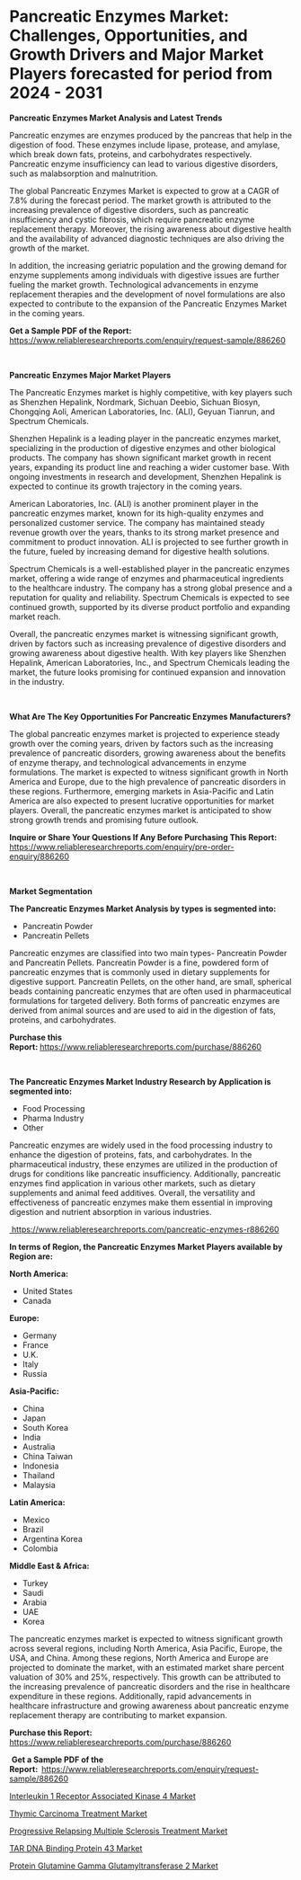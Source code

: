 <p><h1>Pancreatic Enzymes Market: Challenges, Opportunities, and Growth Drivers and Major Market Players forecasted for period from 2024 - 2031</h1></p><p><strong>Pancreatic Enzymes Market Analysis and Latest Trends</strong></p>
<p><p>Pancreatic enzymes are enzymes produced by the pancreas that help in the digestion of food. These enzymes include lipase, protease, and amylase, which break down fats, proteins, and carbohydrates respectively. Pancreatic enzyme insufficiency can lead to various digestive disorders, such as malabsorption and malnutrition. </p><p>The global Pancreatic Enzymes Market is expected to grow at a CAGR of 7.8% during the forecast period. The market growth is attributed to the increasing prevalence of digestive disorders, such as pancreatic insufficiency and cystic fibrosis, which require pancreatic enzyme replacement therapy. Moreover, the rising awareness about digestive health and the availability of advanced diagnostic techniques are also driving the growth of the market.</p><p>In addition, the increasing geriatric population and the growing demand for enzyme supplements among individuals with digestive issues are further fueling the market growth. Technological advancements in enzyme replacement therapies and the development of novel formulations are also expected to contribute to the expansion of the Pancreatic Enzymes Market in the coming years.</p></p>
<p><strong>Get a Sample PDF of the Report:&nbsp;</strong> <a href="https://www.reliableresearchreports.com/enquiry/request-sample/886260">https://www.reliableresearchreports.com/enquiry/request-sample/886260</a></p>
<p>&nbsp;</p>
<p><strong>Pancreatic Enzymes Major Market Players</strong></p>
<p><p>The Pancreatic Enzymes market is highly competitive, with key players such as Shenzhen Hepalink, Nordmark, Sichuan Deebio, Sichuan Biosyn, Chongqing Aoli, American Laboratories, Inc. (ALI), Geyuan Tianrun, and Spectrum Chemicals. </p><p>Shenzhen Hepalink is a leading player in the pancreatic enzymes market, specializing in the production of digestive enzymes and other biological products. The company has shown significant market growth in recent years, expanding its product line and reaching a wider customer base. With ongoing investments in research and development, Shenzhen Hepalink is expected to continue its growth trajectory in the coming years.</p><p>American Laboratories, Inc. (ALI) is another prominent player in the pancreatic enzymes market, known for its high-quality enzymes and personalized customer service. The company has maintained steady revenue growth over the years, thanks to its strong market presence and commitment to product innovation. ALI is projected to see further growth in the future, fueled by increasing demand for digestive health solutions.</p><p>Spectrum Chemicals is a well-established player in the pancreatic enzymes market, offering a wide range of enzymes and pharmaceutical ingredients to the healthcare industry. The company has a strong global presence and a reputation for quality and reliability. Spectrum Chemicals is expected to see continued growth, supported by its diverse product portfolio and expanding market reach.</p><p>Overall, the pancreatic enzymes market is witnessing significant growth, driven by factors such as increasing prevalence of digestive disorders and growing awareness about digestive health. With key players like Shenzhen Hepalink, American Laboratories, Inc., and Spectrum Chemicals leading the market, the future looks promising for continued expansion and innovation in the industry.</p></p>
<p>&nbsp;</p>
<p><strong>What Are The Key Opportunities For Pancreatic Enzymes Manufacturers?</strong></p>
<p><p>The global pancreatic enzymes market is projected to experience steady growth over the coming years, driven by factors such as the increasing prevalence of pancreatic disorders, growing awareness about the benefits of enzyme therapy, and technological advancements in enzyme formulations. The market is expected to witness significant growth in North America and Europe, due to the high prevalence of pancreatic disorders in these regions. Furthermore, emerging markets in Asia-Pacific and Latin America are also expected to present lucrative opportunities for market players. Overall, the pancreatic enzymes market is anticipated to show strong growth trends and promising future outlook.</p></p>
<p><strong>Inquire or Share Your Questions If Any Before Purchasing This Report:</strong> <a href="https://www.reliableresearchreports.com/enquiry/pre-order-enquiry/886260">https://www.reliableresearchreports.com/enquiry/pre-order-enquiry/886260</a></p>
<p>&nbsp;</p>
<p><strong>Market Segmentation</strong></p>
<p><strong>The Pancreatic Enzymes Market Analysis by types is segmented into:</strong></p>
<p><ul><li>Pancreatin Powder</li><li>Pancreatin Pellets</li></ul></p>
<p><p>Pancreatic enzymes are classified into two main types- Pancreatin Powder and Pancreatin Pellets. Pancreatin Powder is a fine, powdered form of pancreatic enzymes that is commonly used in dietary supplements for digestive support. Pancreatin Pellets, on the other hand, are small, spherical beads containing pancreatic enzymes that are often used in pharmaceutical formulations for targeted delivery. Both forms of pancreatic enzymes are derived from animal sources and are used to aid in the digestion of fats, proteins, and carbohydrates.</p></p>
<p><strong>Purchase this Report:&nbsp;</strong><a href="https://www.reliableresearchreports.com/purchase/886260">https://www.reliableresearchreports.com/purchase/886260</a></p>
<p>&nbsp;</p>
<p><strong>The Pancreatic Enzymes Market Industry Research by Application is segmented into:</strong></p>
<p><ul><li>Food Processing</li><li>Pharma Industry</li><li>Other</li></ul></p>
<p><p>Pancreatic enzymes are widely used in the food processing industry to enhance the digestion of proteins, fats, and carbohydrates. In the pharmaceutical industry, these enzymes are utilized in the production of drugs for conditions like pancreatic insufficiency. Additionally, pancreatic enzymes find application in various other markets, such as dietary supplements and animal feed additives. Overall, the versatility and effectiveness of pancreatic enzymes make them essential in improving digestion and nutrient absorption in various industries.</p></p>
<p><a href="https://www.reliableresearchreports.com/pancreatic-enzymes-r886260">&nbsp;https://www.reliableresearchreports.com/pancreatic-enzymes-r886260</a></p>
<p><strong>In terms of Region, the Pancreatic Enzymes Market Players available by Region are:</strong></p>
<p>
    <p> <strong> North America: </strong>
        <ul>
            <li>United States</li>
            <li>Canada</li>
        </ul>
        </p> 
    <p> <strong> Europe: </strong>
        <ul>
            <li>Germany</li>
            <li>France</li>
            <li>U.K.</li>
            <li>Italy</li>
            <li>Russia</li>
        </ul>
        </p> 
    <p> <strong> Asia-Pacific: </strong>
        <ul>
            <li>China</li>
            <li>Japan</li>
            <li>South Korea</li>
            <li>India</li>
            <li>Australia</li>
            <li>China Taiwan</li>
            <li>Indonesia</li>
            <li>Thailand</li>
            <li>Malaysia</li>
        </ul>
        </p> 
    <p> <strong> Latin America: </strong>
        <ul>
            <li>Mexico</li>
            <li>Brazil</li>
            <li>Argentina Korea</li>
            <li>Colombia</li>
        </ul>
        </p> 
    <p> <strong> Middle East & Africa: </strong>
        <ul>
            <li>Turkey</li>
            <li>Saudi</li>
            <li>Arabia</li>
            <li>UAE</li>
            <li>Korea</li>
        </ul>
    </p>
    </p>
<p><p>The pancreatic enzymes market is expected to witness significant growth across several regions, including North America, Asia Pacific, Europe, the USA, and China. Among these regions, North America and Europe are projected to dominate the market, with an estimated market share percent valuation of 30% and 25%, respectively. This growth can be attributed to the increasing prevalence of pancreatic disorders and the rise in healthcare expenditure in these regions. Additionally, rapid advancements in healthcare infrastructure and growing awareness about pancreatic enzyme replacement therapy are contributing to market expansion.</p></p>
<p><strong>Purchase this Report: </strong><a href="https://www.reliableresearchreports.com/purchase/886260">https://www.reliableresearchreports.com/purchase/886260</a></p>
<p>&nbsp;<strong>Get a Sample PDF of the Report:&nbsp;&nbsp;</strong><a href="https://www.reliableresearchreports.com/enquiry/request-sample/886260">https://www.reliableresearchreports.com/enquiry/request-sample/886260</a></p>
<p><strong></strong></p>
<p><p><a href="https://github.com/nusratjahan12006/Market-Research-Report-List-2/blob/main/interleukin-1-receptor-associated-kinase-4-market.md">Interleukin 1 Receptor Associated Kinase 4 Market</a></p><p><a href="https://github.com/hlspriggs/Market-Research-Report-List-1/blob/main/thymic-carcinoma-treatment-market.md">Thymic Carcinoma Treatment Market</a></p><p><a href="https://github.com/BurtonGALEN/Market-Research-Report-List-1/blob/main/progressive-relapsing-multiple-sclerosis-treatment-market.md">Progressive Relapsing Multiple Sclerosis Treatment Market</a></p><p><a href="https://github.com/ksleyeze/Market-Research-Report-List-1/blob/main/tar-dna-binding-protein-43-market.md">TAR DNA Binding Protein 43 Market</a></p><p><a href="https://github.com/VincentButlerjXXf/Market-Research-Report-List-1/blob/main/protein-glutamine-gamma-glutamyltransferase-2-market.md">Protein Glutamine Gamma Glutamyltransferase 2 Market</a></p></p>